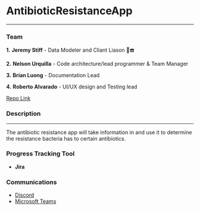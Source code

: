 # AntibioticResistanceApp
---

### Team
**1.** **Jeremy Stiff** - Data Modeler and Cliant Liason 💽☎️

**2.** **Nelson Urquilla** - Code architecture/lead programmer & Team Manager 

**3.** **Brian Luong** - Documentation Lead 

**4.** **Roberto Alvarado** - UI/UX design and Testing lead

[Repo Link](https://github.com/jstiff1092/AntibioticResistanceApp)

### Description
___
The antibiotic resistance app will take information in and use it to determine the resistance bacteria has to certain antibiotics.
### Progress Tracking Tool
- **Jira**

### Communications
- [Discord](https://discord.com)
- [Microsoft Teams](https://teams.microsoft.com/edustart)
